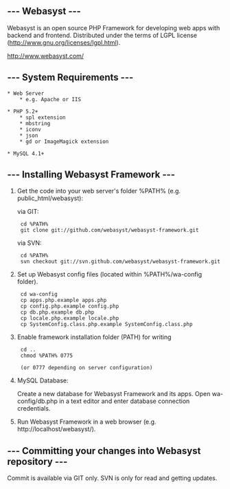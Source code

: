 ## --- Webasyst --- ##

Webasyst is an open source PHP Framework for developing web apps with backend and frontend.
Distributed under the terms of LGPL license (http://www.gnu.org/licenses/lgpl.html).

http://www.webasyst.com/

## --- System Requirements --- ##

	* Web Server
		* e.g. Apache or IIS
		
	* PHP 5.2+
		* spl extension
		* mbstring
		* iconv
		* json
		* gd or ImageMagick extension

	* MySQL 4.1+


## --- Installing Webasyst Framework --- ##

1. Get the code into your web server's folder %PATH% (e.g. public_html/webasyst):

	via GIT:

		cd %PATH%
		git clone git://github.com/webasyst/webasyst-framework.git

	via SVN:
	
		cd %PATH%
		svn checkout git://svn.github.com/webasyst/webasyst-framework.git

2. Set up Webasyst config files (located within %PATH%/wa-config folder).

		cd wa-config
		cp apps.php.example apps.php
		cp config.php.example config.php
		cp db.php.example db.php
		cp locale.php.example locale.php
		cp SystemConfig.class.php.example SystemConfig.class.php

2. Enable framework installation folder (PATH) for writing

		cd ..
		chmod %PATH% 0775
		
		(or 0777 depending on server configuration)

3. MySQL Database:

	Create a new database for Webasyst Framework and its apps.
	Open wa-config/db.php in a text editor and enter database connection credentials.

4. Run Webasyst Framework in a web browser (e.g. http://localhost/webasyst/).


## --- Committing your changes into Webasyst repository --- ##

Commit is available via GIT only. SVN is only for read and getting updates.